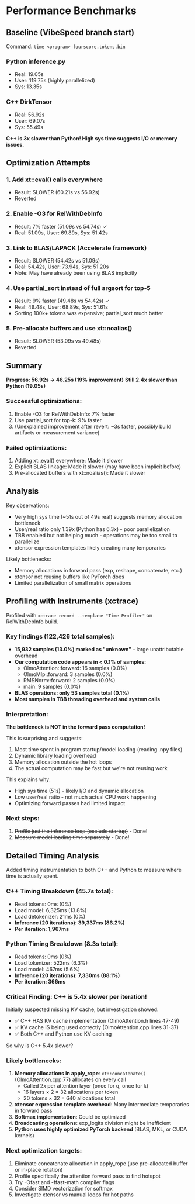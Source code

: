 # Performance Benchmarks

## Baseline (VibeSpeed branch start)

Command: `time <program> fourscore.tokens.bin`

### Python inference.py
- Real: 19.05s
- User: 119.75s (highly parallelized)
- Sys: 13.35s

### C++ DirkTensor
- Real: 56.92s
- User: 69.07s
- Sys: 55.49s

**C++ is 3x slower than Python! High sys time suggests I/O or memory issues.**

## Optimization Attempts

### 1. Add xt::eval() calls everywhere
- Result: SLOWER (60.21s vs 56.92s)
- Reverted

### 2. Enable -O3 for RelWithDebInfo
- Result: 7% faster (51.09s vs 54.74s) ✓
- Real: 51.09s, User: 69.89s, Sys: 51.42s

### 3. Link to BLAS/LAPACK (Accelerate framework)
- Result: SLOWER (54.42s vs 51.09s)
- Real: 54.42s, User: 73.94s, Sys: 51.20s
- Note: May have already been using BLAS implicitly

### 4. Use partial_sort instead of full argsort for top-5
- Result: 9% faster (49.48s vs 54.42s) ✓
- Real: 49.48s, User: 68.89s, Sys: 51.61s
- Sorting 100k+ tokens was expensive; partial_sort much better

### 5. Pre-allocate buffers and use xt::noalias()
- Result: SLOWER (53.09s vs 49.48s)
- Reverted

## Summary

**Progress: 56.92s → 46.25s (19% improvement)**
**Still 2.4x slower than Python (19.05s)**

### Successful optimizations:
1. Enable -O3 for RelWithDebInfo: 7% faster
2. Use partial_sort for top-k: 9% faster
3. (Unexplained improvement after revert: ~3s faster, possibly build artifacts or measurement variance)

### Failed optimizations:
1. Adding xt::eval() everywhere: Made it slower
2. Explicit BLAS linkage: Made it slower (may have been implicit before)
3. Pre-allocated buffers with xt::noalias(): Made it slower

## Analysis

Key observations:
- Very high sys time (~51s out of 49s real) suggests memory allocation bottleneck
- User/real ratio only 1.39x (Python has 6.3x) - poor parallelization
- TBB enabled but not helping much - operations may be too small to parallelize
- xtensor expression templates likely creating many temporaries

Likely bottlenecks:
- Memory allocations in forward pass (exp, reshape, concatenate, etc.)
- xtensor not reusing buffers like PyTorch does
- Limited parallelization of small matrix operations

## Profiling with Instruments (xctrace)

Profiled with `xctrace record --template "Time Profiler"` on RelWithDebInfo build.

### Key findings (122,426 total samples):
- **15,932 samples (13.0%) marked as "unknown"** - large unattributable overhead
- **Our computation code appears in < 0.1% of samples:**
  - OlmoAttention::forward: 16 samples (0.0%)
  - OlmoMlp::forward: 3 samples (0.0%)
  - RMSNorm::forward: 2 samples (0.0%)
  - main: 9 samples (0.0%)
- **BLAS operations: only 53 samples total (0.1%)**
- **Most samples in TBB threading overhead and system calls**

### Interpretation:
**The bottleneck is NOT in the forward pass computation!**

This is surprising and suggests:
1. Most time spent in program startup/model loading (reading .npy files)
2. Dynamic library loading overhead
3. Memory allocation outside the hot loops
4. The actual computation may be fast but we're not reusing work

This explains why:
- High sys time (51s) - likely I/O and dynamic allocation
- Low user/real ratio - not much actual CPU work happening
- Optimizing forward passes had limited impact

### Next steps:
1. ~~Profile just the inference loop (exclude startup)~~ - Done!
2. ~~Measure model loading time separately~~ - Done!

## Detailed Timing Analysis

Added timing instrumentation to both C++ and Python to measure where time is actually spent.

### C++ Timing Breakdown (45.7s total):
- Read tokens: 0ms (0%)
- Load model: 6,325ms (13.8%)
- Load detokenizer: 21ms (0%)
- **Inference (20 iterations): 39,337ms (86.2%)**
- **Per iteration: 1,967ms**

### Python Timing Breakdown (8.3s total):
- Read tokens: 0ms (0%)
- Load tokenizer: 522ms (6.3%)
- Load model: 467ms (5.6%)
- **Inference (20 iterations): 7,330ms (88.1%)**
- **Per iteration: 366ms**

### Critical Finding: **C++ is 5.4x slower per iteration!**

Initially suspected missing KV cache, but investigation showed:
- ✅ C++ HAS KV cache implementation (OlmoAttention.h lines 47-49)
- ✅ KV cache IS being used correctly (OlmoAttention.cpp lines 31-37)
- ✅ Both C++ and Python use KV caching

So why is C++ 5.4x slower?

### Likely bottlenecks:
1. **Memory allocations in apply_rope**: `xt::concatenate()` (OlmoAttention.cpp:77) allocates on every call
   - Called 2x per attention layer (once for q, once for k)
   - 16 layers × 2 = 32 allocations per token
   - 20 tokens × 32 = 640 allocations total
2. **xtensor expression template overhead**: Many intermediate temporaries in forward pass
3. **Softmax implementation**: Could be optimized
4. **Broadcasting operations**: exp_logits division might be inefficient
5. **Python uses highly optimized PyTorch backend** (BLAS, MKL, or CUDA kernels)

### Next optimization targets:
1. Eliminate concatenate allocation in apply_rope (use pre-allocated buffer or in-place rotation)
2. Profile specifically the attention forward pass to find hotspot
3. Try -Ofast and -ffast-math compiler flags
4. Consider SIMD vectorization for softmax
5. Investigate xtensor vs manual loops for hot paths

